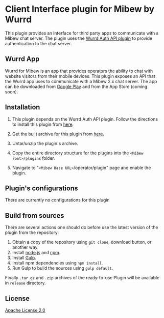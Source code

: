 # Client Interface plugin for Mibew by Wurrd

This plugin provides an interface for third party apps to communicate with a Mibew chat server.
The plugin uses the [Wurrd Auth API plugin](https://github.com/alberto234/wurrd-auth-api-plugin) to provide authentication to the chat server.

## Wurrd App

Wurrd for Mibew is an app that provides operators the ability to chat with website visitors from their mobile devices. This plugin exposes an API that the Wurrd app uses to communicate with a Mibew 2.x chat server. The app can be downloaded from [Google Play](https://play.google.com/store/apps/details?id=com.scalior.wurrd) and from the App Store (coming soon). 


## Installation

1. This plugin depends on the Wurrd Auth API plugin. Follow the directions to install this plugin from [here](https://github.com/alberto234/wurrd-auth-api-plugin).

2. Get the built archive for this plugin from [here](http://wurrdapp.com/get-it-now).

3. Untar/unzip the plugin's archive.

4. Copy the entire directory structure for the plugins into the `<Mibew root>/plugins`  folder.

5. Navigate to "`<Mibew Base URL>`/operator/plugin" page and enable the plugin.


## Plugin's configurations

There are currently no configurations for this plugin

## Build from sources

There are several actions one should do before use the latest version of the plugin from the repository:

1. Obtain a copy of the repository using `git clone`, download button, or another way.
2. Install [node.js](http://nodejs.org/) and [npm](https://www.npmjs.org/).
3. Install [Gulp](http://gulpjs.com/).
4. Install npm dependencies using `npm install`.
5. Run Gulp to build the sources using `gulp default`.

Finally `.tar.gz` and `.zip` archives of the ready-to-use Plugin will be available in `release` directory.


## License

[Apache License 2.0](http://www.apache.org/licenses/LICENSE-2.0.html)

